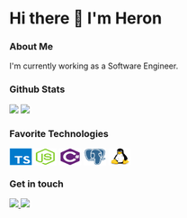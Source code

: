 #  Hi there 👋 I'm Heron


### About Me

I'm currently working as a Software Engineer.


### Github Stats

<div>
  <img height="180em"
       src="https://github-readme-stats.vercel.app/api?username=heronsilva&include_all_commits=true&count_private=true&include_orgs=true&show_icons=true&theme=flag-india" />
  <img height="180em"
       src="https://github-readme-stats.vercel.app/api/top-langs/?username=heronsilva&langs_count=7&include_orgs=true&layout=compact&theme=flag-india" />
</div>


### Favorite Technologies

<div>
  <img align="center"
       alt="Typescript"
       title="Typescript"
       height="30"
       width="40"
       src="https://raw.githubusercontent.com/devicons/devicon/master/icons/typescript/typescript-plain.svg" />
  <img align="center"
       alt="Node.JS"
       title="Node.JS"
       height="30"
       width="40"
       src="https://raw.githubusercontent.com/devicons/devicon/master/icons/nodejs/nodejs-plain.svg" />
  <img align="center"
       alt="C#"
       title="C#"
       height="30"
       width="40"
       src="https://raw.githubusercontent.com/devicons/devicon/master/icons/csharp/csharp-plain.svg" />
  <img align="center"
       alt="Postgres"
       title="Postgres"
       height="30"
       width="40"
       src="https://raw.githubusercontent.com/devicons/devicon/master/icons/postgresql/postgresql-plain.svg" />
  <img align="center"
       alt="Linux"
       title="Linux"
       height="30"
       width="40"
       src="https://raw.githubusercontent.com/devicons/devicon/master/icons/linux/linux-original.svg" />
</div>


### Get in touch
<div>
  <a href="mailto:heron.code@outlook.com"
     alt="E-mail"
     target="_blank">
    <img src="https://img.shields.io/badge/Email%20Me-0078D4.svg?&style=for-the-badge&logo=microsoftoutlook&logoColor=white" />
  </a>
  <a href="https://www.linkedin.com/in/heronsilva"
     alt="LinkedIn"
     target="_blank">
    <img src="https://img.shields.io/badge/LinkedIn-0A66C2.svg?&style=for-the-badge&logo=linkedin&logoColor=white" />
  </a>
</div>
